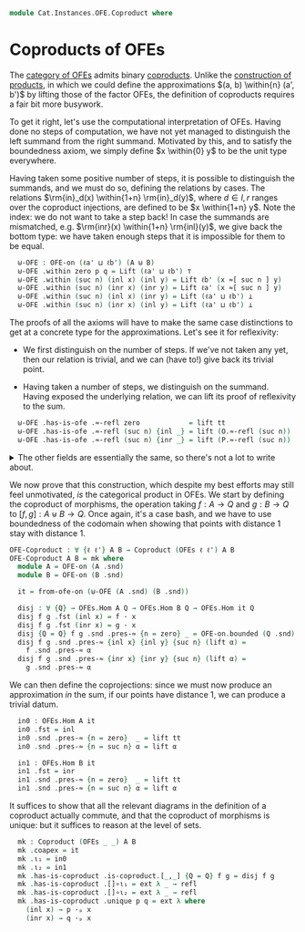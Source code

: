 <!--
```agda
open import Cat.Displayed.Univalence.Thin
open import Cat.Diagram.Coproduct
open import Cat.Displayed.Total
open import Cat.Instances.OFE
open import Cat.Prelude

open import Data.Sum.Base
```
-->

```agda
module Cat.Instances.OFE.Coproduct where
```

# Coproducts of OFEs

The [category of OFEs][OFE] admits binary [coproducts]. Unlike the
[construction of products][ofe-prod], in which we could define the
approximations $(a, b) \within{n} (a', b')$ by lifting those of the
factor OFEs, the definition of coproducts requires a fair bit more
busywork.

[OFE]: Cat.Instances.OFE.html
[coproducts]: Cat.Diagram.Coproduct.html
[ofe-prod]: Cat.Instances.OFE.Product.html



<!--
```agda
open OFE-Notation

module _ {ℓa ℓb ℓa' ℓb'} {A : Type ℓa} {B : Type ℓb} (O : OFE-on ℓa' A) (P : OFE-on ℓb' B)
  where
  private
    instance
      _ = O
      _ = P
    module O = OFE-on O
    module P = OFE-on P
```
-->

To get it right, let's use the computational interpretation of OFEs.
Having done no steps of computation, we have not yet managed to
distinguish the left summand from the right summand. Motivated by this,
and to satisfy the boundedness axiom, we simply define $x \within{0} y$
to be the unit type everywhere.

Having taken some positive number of steps, it is possible to
distinguish the summands, and we must do so, defining the relations by
cases. The relations $\rm{in}_d(x) \within{1+n} \rm{in}_d(y)$, where $d
\in {l,r}$ ranges over the coproduct injections, are defined to be $x
\within{1+n} y$. Note the index: we do not want to take a step back! In
case the summands are mismatched, e.g. $\rm{inr}(x) \within{1+n}
\rm{inl}(y)$, we give back the bottom type: we have taken enough steps
that it is impossible for them to be equal.

```agda
  ⊎-OFE : OFE-on (ℓa' ⊔ ℓb') (A ⊎ B)
  ⊎-OFE .within zero p q = Lift (ℓa' ⊔ ℓb') ⊤
  ⊎-OFE .within (suc n) (inl x) (inl y) = Lift ℓb' (x ≈[ suc n ] y)
  ⊎-OFE .within (suc n) (inr x) (inr y) = Lift ℓa' (x ≈[ suc n ] y)
  ⊎-OFE .within (suc n) (inl x) (inr y) = Lift (ℓa' ⊔ ℓb') ⊥
  ⊎-OFE .within (suc n) (inr x) (inl y) = Lift (ℓa' ⊔ ℓb') ⊥
```

The proofs of all the axioms will have to make the same case
distinctions to get at a concrete type for the approximations. Let's see
it for reflexivity:

- We first distinguish on the number of steps. If we've not taken any
  yet, then our relation is trivial, and we can (have to!) give back its
  trivial point.

- Having taken a number of steps, we distinguish on the summand. Having
  exposed the underlying relation, we can lift its proof of reflexivity to
  the sum.

```agda
  ⊎-OFE .has-is-ofe .≈-refl zero            = lift tt
  ⊎-OFE .has-is-ofe .≈-refl (suc n) {inl _} = lift (O.≈-refl (suc n))
  ⊎-OFE .has-is-ofe .≈-refl (suc n) {inr _} = lift (P.≈-refl (suc n))
```

<details>
<summary>The other fields are essentially the same, so there's not a lot
to write about.</summary>

```agda
  ⊎-OFE .has-is-ofe .has-is-prop zero x y _ _ = refl
  ⊎-OFE .has-is-ofe .has-is-prop (suc n) (inl _) (inl _) = hlevel 1
  ⊎-OFE .has-is-ofe .has-is-prop (suc n) (inr _) (inr _) = hlevel 1

  ⊎-OFE .has-is-ofe .≈-sym zero p = lift tt
  ⊎-OFE .has-is-ofe .≈-sym (suc n) {inl _} {inl _} p = lift (O.≈-sym _ (p .lower))
  ⊎-OFE .has-is-ofe .≈-sym (suc n) {inr _} {inr _} p = lift (P.≈-sym _ (p .lower))

  ⊎-OFE .has-is-ofe .≈-trans zero p q = lift tt
  ⊎-OFE .has-is-ofe .≈-trans (suc n) {inl _} {inl _} {inl _} p q = lift (O.≈-trans _ (p .lower) (q .lower))
  ⊎-OFE .has-is-ofe .≈-trans (suc n) {inr _} {inr _} {inr _} p q = lift (P.≈-trans _ (p .lower) (q .lower))

  ⊎-OFE .has-is-ofe .bounded a b  = lift tt
  ⊎-OFE .has-is-ofe .step zero _ _ p = lift tt
  ⊎-OFE .has-is-ofe .step (suc n) (inl x) (inl y) p = lift (O.step _ x y (p .lower))
  ⊎-OFE .has-is-ofe .step (suc n) (inr x) (inr y) p = lift (P.step _ x y (p .lower))
```

This minor quibble might be of note to the reader curious enough to
expand this note: To prove that our approximations converge, we _also_
need a case distinction. At the zeroth entry, we appeal to boundedness
of the summand OFEs to get a witness of $x \within{0} y$, since
$\rm{inr}(x) \within{0} \rm{inr}(y)$ is uninformative.

```agda
  ⊎-OFE .has-is-ofe .limit (inl x) (inl y) f = ap inl (O.limit x y f') where
    f' : ∀ n → O.within n x y
    f' zero    = O.bounded x y
    f' (suc n) = f (suc n) .lower
  ⊎-OFE .has-is-ofe .limit (inr x) (inr y) f = ap inr (P.limit x y f') where
    f' : ∀ n → P.within n x y
    f' zero    = P.bounded x y
    f' (suc n) = f (suc n) .lower
  ⊎-OFE .has-is-ofe .limit (inl x) (inr y) f = absurd (f 1 .lower)
  ⊎-OFE .has-is-ofe .limit (inr x) (inl y) f = absurd (f 1 .lower)
```

</details>

<!--
```agda
open Coproduct
open is-coproduct
open ∫Hom
```
-->

We now prove that this construction, which despite my best efforts may
still feel unmotivated, _is_ the categorical product in OFEs. We start
by defining the coproduct of morphisms, the operation taking $f : A \to
Q$ and $g : B \to Q$ to $[f,g] : A \uplus B \to Q$. Once again, it's a
case bash, and we have to use boundedness of the codomain when showing
that points with distance 1 stay with distance 1.

```agda
OFE-Coproduct : ∀ {ℓ ℓ'} A B → Coproduct (OFEs ℓ ℓ') A B
OFE-Coproduct A B = mk where
  module A = OFE-on (A .snd)
  module B = OFE-on (B .snd)

  it = from-ofe-on (⊎-OFE (A .snd) (B .snd))

  disj : ∀ {Q} → OFEs.Hom A Q → OFEs.Hom B Q → OFEs.Hom it Q
  disj f g .fst (inl x) = f · x
  disj f g .fst (inr x) = g · x
  disj {Q = Q} f g .snd .pres-≈ {n = zero} _ = OFE-on.bounded (Q .snd) _ _
  disj f g .snd .pres-≈ {inl x} {inl y} {suc n} (lift α) =
    f .snd .pres-≈ α
  disj f g .snd .pres-≈ {inr x} {inr y} {suc n} (lift α) =
    g .snd .pres-≈ α
```

We can then define the coprojections: since we must now produce an
approximation _in_ the sum, if our points have distance 1, we can
produce a trivial datum.

```agda
  in0 : OFEs.Hom A it
  in0 .fst = inl
  in0 .snd .pres-≈ {n = zero}  _ = lift tt
  in0 .snd .pres-≈ {n = suc n} α = lift α

  in1 : OFEs.Hom B it
  in1 .fst = inr
  in1 .snd .pres-≈ {n = zero}  _ = lift tt
  in1 .snd .pres-≈ {n = suc n} α = lift α
```

It suffices to show that all the relevant diagrams in the definition of
a coproduct actually commute, and that the coproduct of morphisms is
unique: but it suffices to reason at the level of sets.

```agda
  mk : Coproduct (OFEs _ _) A B
  mk .coapex = it
  mk .ι₁ = in0
  mk .ι₂ = in1
  mk .has-is-coproduct .is-coproduct.[_,_] {Q = Q} f g = disj f g
  mk .has-is-coproduct .[]∘ι₁ = ext λ _ → refl
  mk .has-is-coproduct .[]∘ι₂ = ext λ _ → refl
  mk .has-is-coproduct .unique p q = ext λ where
    (inl x) → p ·ₚ x
    (inr x) → q ·ₚ x
```
